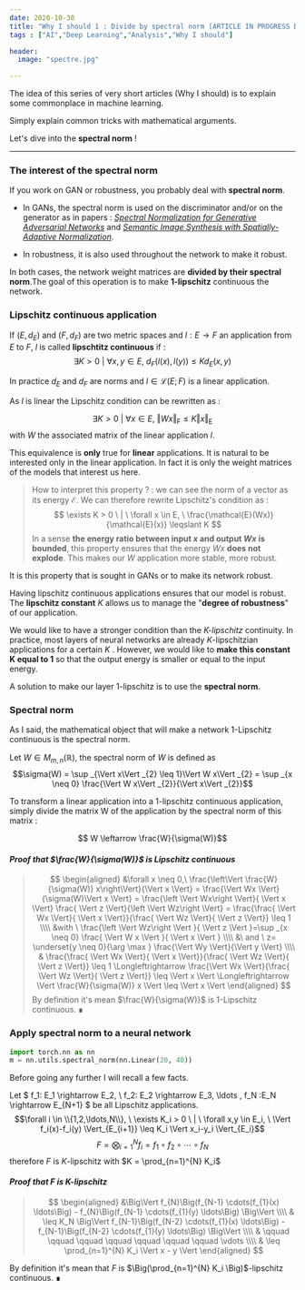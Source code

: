 ```yaml
---
date: 2020-10-30
title: "Why I should 1 : Divide by spectral norm [ARTICLE IN PROGRESS DONT TAKE IT SERIOUSLY]"
tags : ["AI","Deep Learning","Analysis","Why I should"]

header:
  image: "spectre.jpg"

---
```

The idea of this series of very short articles (Why I should) is to explain some commonplace in machine learning.

Simply explain common tricks with mathematical arguments.

Let's dive into the **spectral norm** !

***

### The interest of the spectral norm

If you work on GAN or robustness, you probably deal with **spectral norm**.

* In GANs, the spectral norm is used on the discriminator and/or on the generator as in papers : [*Spectral Normalization for Generative Adversarial Networks*](https://arxiv.org/pdf/1802.05957.pdf) and [*Semantic Image Synthesis with Spatially-Adaptive Normalization*](https://arxiv.org/pdf/1903.07291.pdf). 

* In robustness, it is also used throughout the network to make it robust.

In both cases, the network weight matrices are **divided by their spectral norm**.The goal of this operation is to make **1-lipschitz** continuous the network.

### Lipschitz continuous application

If $(E,d_E)$ and $(F,d_F)$ are two metric spaces and $l: E \rightarrow F$  an application from $E$ to $F$,
$l$ is called **lipschtitz continuous** if : 
$$ \exists K > 0 \ |\  \forall x,y \in E, \ d_{F}\left(l\left(x\right), l\left(y\right)\right) \leq K d_{E}\left(x, y\right)$$

In practice $d_E$ and $d_F$ are norms and $l \in \mathcal{L}(E ; F)$ is a linear application. 

As $l$ is linear the Lipschitz condition can be rewritten as :

$$ \exists K > 0 \ | \ \forall x \in E, \ \Vert Wx \Vert_{\mathrm{F}} \leqslant K \Vert x \Vert_{\mathrm{E}}$$
with $W$ the associated matrix of the linear application $l$.

This equivalence is **only** true for **linear** applications.
It is natural to be interested only in the linear application. In fact it is only the weight matrices of the models that interest us here.

> How to interpret this property ? : we can see the norm of a vector as its energy $\mathcal{E}$. We can therefore rewrite Lipschitz's condition as :$$ \exists K > 0 \ | \ \forall x \in E, \  \frac{\mathcal{E}(Wx)}{\mathcal{E}(x)} \leqslant K  $$ In a sense **the energy ratio between input $x$ and output $Wx$ is bounded**, this property ensures that the energy $Wx$ **does not explode**. This makes our $W$ application more stable, more robust.

It is this property that is sought in GANs or to make its network robust.

Having lipschitz continuous applications ensures that our model is robust. The **lipschitz constant** $K$ allows us to manage the "**degree of robustness**" of our application.

We would like to have a stronger condition than the *$K$-lipschitz* continuity. In practice, most layers of neural networks are already $K$-lipschitzian applications for a certain $K$ . However, we would like to **make this constant K equal to 1** so that the output energy is smaller or equal to the input energy.

A solution to make our layer 1-lipschitz is to use the **spectral norm**.

### Spectral norm

As I said, the mathematical object that will make a network 1-Lipschitz continuous is the spectral norm.

Let $W \in M_{m,n}(\mathbb{R})$, the spectral norm of $W$ is defined as $$\sigma(W) = 
\sup _{\Vert x\Vert _{2} \leq 1}\Vert W x\Vert _{2} =
\sup _{x \neq 0} \frac{\Vert W x\Vert _{2}}{\Vert x\Vert _{2}}$$

To transform a linear application into a 1-lipschitz continuous application, simply divide the matrix W of the application by the spectral norm of this matrix : 

$$ W \leftarrow \frac{W}{\sigma(W)}$$
#### *Proof that  $\frac{W}{\sigma(W)}$ is Lipschitz continuous*
>$$
\begin{aligned}
&\forall x \neq 0,\ \frac{\left\Vert \frac{W}{\sigma(W)} x\right\Vert}{\Vert x \Vert}
= \frac{\Vert Wx \Vert}{\sigma(W)\Vert x \Vert}
= \frac{\left \Vert Wx\right \Vert}{ \Vert x \Vert} \frac{ \Vert z \Vert}{\left \Vert Wz\right \Vert}
= \frac{\frac{ \Vert Wx \Vert}{ \Vert x \Vert}}{\frac{ \Vert Wz \Vert}{ \Vert z \Vert}} \leq 1 \\\\
&with \ \frac{\left \Vert Wz\right \Vert }{ \Vert z \Vert }=\sup _{x \neq 0} \frac{ \Vert W x \Vert }{ \Vert x \Vert } \\\\
&\ and \ z= \underset{y \neq 0}{\arg \max } \frac{\Vert Wy \Vert}{\Vert y \Vert} \\\\
& \frac{\frac{ \Vert Wx \Vert}{ \Vert x \Vert}}{\frac{ \Vert Wz \Vert}{ \Vert z \Vert}} \leq 1 \Longleftrightarrow
 \frac{\Vert Wx \Vert}{\frac{ \Vert Wz \Vert}{ \Vert z \Vert}} \leq \Vert x \Vert \Longleftrightarrow
\Vert \frac{W}{\sigma(W)} x \Vert \leq \Vert x \Vert
\end{aligned}
$$
By definition it's mean $\frac{W}{\sigma(W)}$ is 1-Lipschitz continuous. ∎


### Apply spectral norm to a neural network
```python
import torch.nn as nn
m = nn.utils.spectral_norm(nn.Linear(20, 40))
```
Before going any further I will recall a few facts.

Let $ f_1: E_1 \rightarrow E_2, \ f_2: E_2 \rightarrow E_3, \ldots , f_N :E_N \rightarrow E_{N+1} $  be all Lipschitz applications. $$\forall i \in \\{1,2,\ldots,N\\}, \ \exists K_i > 0 \ | \ \forall x,y \in E_i, \ \Vert f_i(x)-f_i(y) \Vert_{E_{i+1}} \leq K_i \Vert x_i-y_i \Vert_{E_i}$$
$$ F=\bigotimes_{i=1}^{N} f_{i}=f_{1} \circ f_{2} \circ \cdots \circ f_{N}$$ therefore $F$ is $K$-lipschitz with $K = \prod_{n=1}^{N} K_i$

#### *Proof that  $F$ is $K$-lipschitz*
>$$
\begin{aligned} &\Big\Vert f_{N}\Big(f_{N-1} \cdots(f_{1}(x) \ldots\Big) - f_{N}\Big(f_{N-1} \cdots(f_{1}(y) \ldots\Big)  \Big\Vert \\\\
& \leq K_N \Big\Vert f_{N-1}\Big(f_{N-2} \cdots(f_{1}(x) \ldots\Big)  - f_{N-1}\Big(f_{N-2} \cdots(f_{1}(y) \ldots\Big)  \Big\Vert \\\\
& \qquad \qquad \qquad \qquad \qquad \qquad \qquad \vdots \\\\
& \leq \prod_{n=1}^{N} K_i \Vert x - y  \Vert
\end{aligned}
$$ 

By definition it's mean that $F$ is $\Big(\prod_{n=1}^{N} K_i \Big)$-lipschitz continuous. ∎